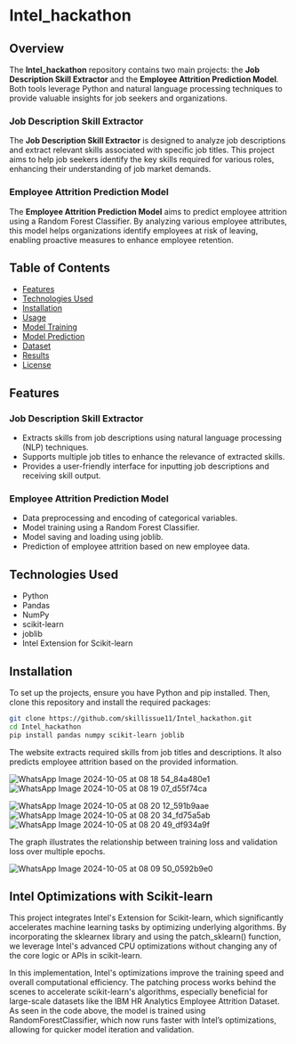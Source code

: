 # Intel_hackathon

## Overview
The **Intel_hackathon** repository contains two main projects: the **Job Description Skill Extractor** and the **Employee Attrition Prediction Model**. Both tools leverage Python and natural language processing techniques to provide valuable insights for job seekers and organizations.

### Job Description Skill Extractor
The **Job Description Skill Extractor** is designed to analyze job descriptions and extract relevant skills associated with specific job titles. This project aims to help job seekers identify the key skills required for various roles, enhancing their understanding of job market demands.

### Employee Attrition Prediction Model
The **Employee Attrition Prediction Model** aims to predict employee attrition using a Random Forest Classifier. By analyzing various employee attributes, this model helps organizations identify employees at risk of leaving, enabling proactive measures to enhance employee retention.

## Table of Contents
- [Features](#features)
- [Technologies Used](#technologies-used)
- [Installation](#installation)
- [Usage](#usage)
- [Model Training](#model-training)
- [Model Prediction](#model-prediction)
- [Dataset](#dataset)
- [Results](#results)
- [License](#license)

## Features
### Job Description Skill Extractor
- Extracts skills from job descriptions using natural language processing (NLP) techniques.
- Supports multiple job titles to enhance the relevance of extracted skills.
- Provides a user-friendly interface for inputting job descriptions and receiving skill output.

### Employee Attrition Prediction Model
- Data preprocessing and encoding of categorical variables.
- Model training using a Random Forest Classifier.
- Model saving and loading using joblib.
- Prediction of employee attrition based on new employee data.

## Technologies Used
- Python
- Pandas
- NumPy
- scikit-learn
- joblib
- Intel Extension for Scikit-learn

## Installation
To set up the projects, ensure you have Python and pip installed. Then, clone this repository and install the required packages:

```bash
git clone https://github.com/skillissue11/Intel_hackathon.git
cd Intel_hackathon
pip install pandas numpy scikit-learn joblib
```
The website extracts required skills from job titles and descriptions.
 It also predicts employee attrition based on the provided information.

![WhatsApp Image 2024-10-05 at 08 18 54_84a480e1](https://github.com/user-attachments/assets/bd868db9-088c-46b7-b09e-2318f2c1166b)
![WhatsApp Image 2024-10-05 at 08 19 07_d55f74ca](https://github.com/user-attachments/assets/24b55242-75a1-4d3b-b954-f743d434408f)

![WhatsApp Image 2024-10-05 at 08 20 12_591b9aae](https://github.com/user-attachments/assets/54800f45-4a47-43e7-807c-126ed91e20e5)
![WhatsApp Image 2024-10-05 at 08 20 34_fd75a5ab](https://github.com/user-attachments/assets/a20288c8-2afa-42f5-a5dc-142edde195e6)
![WhatsApp Image 2024-10-05 at 08 20 49_df934a9f](https://github.com/user-attachments/assets/73f949a5-2deb-4c22-9aab-5d12a5c766d0)

The graph illustrates the relationship between training loss and validation loss over multiple epochs.

![WhatsApp Image 2024-10-05 at 08 09 50_0592b9e0](https://github.com/user-attachments/assets/b56fcda0-1ffc-457f-8e47-75459b573db1)

## Intel Optimizations with Scikit-learn
This project integrates Intel's Extension for Scikit-learn, which significantly accelerates machine learning tasks by optimizing underlying algorithms. By incorporating the sklearnex library and using the patch_sklearn() function, we leverage Intel's advanced CPU optimizations without changing any of the core logic or APIs in scikit-learn.

In this implementation, Intel's optimizations improve the training speed and overall computational efficiency. The patching process works behind the scenes to accelerate scikit-learn's algorithms, especially beneficial for large-scale datasets like the IBM HR Analytics Employee Attrition Dataset. As seen in the code above, the model is trained using RandomForestClassifier, which now runs faster with Intel’s optimizations, allowing for quicker model iteration and validation.
